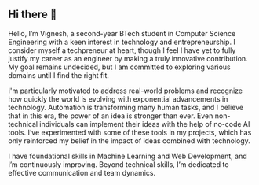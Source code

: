 ## Hi there 👋

Hello, I’m Vignesh, a second-year BTech student in Computer Science Engineering with a keen interest in technology and entrepreneurship. I consider myself a techpreneur at heart, though I feel I have yet to fully justify my career as an engineer by making a truly innovative contribution. My goal remains undecided, but I am committed to exploring various domains until I find the right fit.

I'm particularly motivated to address real-world problems and recognize how quickly the world is evolving with exponential advancements in technology. Automation is transforming many human tasks, and I believe that in this era, the power of an idea is stronger than ever. Even non-technical individuals can implement their ideas with the help of no-code AI tools. I’ve experimented with some of these tools in my projects, which has only reinforced my belief in the impact of ideas combined with technology.

I have foundational skills in Machine Learning and Web Development, and I’m continuously improving. Beyond technical skills, I’m dedicated to effective communication and team dynamics.
